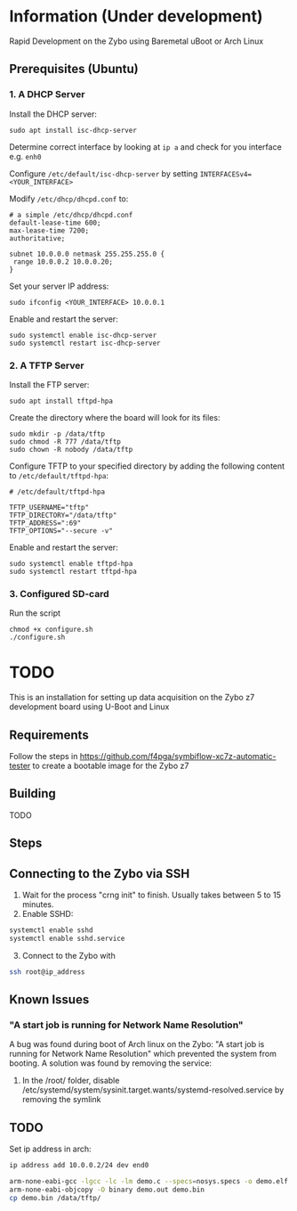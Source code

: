 # Information (Under development)

Rapid Development on the Zybo using Baremetal uBoot or Arch Linux

## Prerequisites (Ubuntu)

### 1. A DHCP Server

Install the DHCP server:

```
sudo apt install isc-dhcp-server
```

Determine correct interface by looking at `ip a` and check for you interface e.g. `enh0`

Configure `/etc/default/isc-dhcp-server` by setting `INTERFACESv4=<YOUR_INTERFACE>`

Modify `/etc/dhcp/dhcpd.conf` to:

```
# a simple /etc/dhcp/dhcpd.conf
default-lease-time 600;
max-lease-time 7200;
authoritative;

subnet 10.0.0.0 netmask 255.255.255.0 {
 range 10.0.0.2 10.0.0.20;
}
```

Set your server IP address:

```
sudo ifconfig <YOUR_INTERFACE> 10.0.0.1
```

Enable and restart the server:

```
sudo systemctl enable isc-dhcp-server
sudo systemctl restart isc-dhcp-server
```




### 2. A TFTP Server

Install the FTP server:

```
sudo apt install tftpd-hpa
```

Create the directory where the board will look for its files:

```
sudo mkdir -p /data/tftp
sudo chmod -R 777 /data/tftp
sudo chown -R nobody /data/tftp
```

Configure TFTP to your specified directory by adding the following content to `/etc/default/tftpd-hpa`:
```
# /etc/default/tftpd-hpa

TFTP_USERNAME="tftp"
TFTP_DIRECTORY="/data/tftp"
TFTP_ADDRESS=":69"
TFTP_OPTIONS="--secure -v"
```

Enable and restart the server:

```
sudo systemctl enable tftpd-hpa
sudo systemctl restart tftpd-hpa
```

### 3. Configured SD-card

Run the script

```
chmod +x configure.sh
./configure.sh
```


# TODO

This is an installation for setting up data acquisition on the Zybo z7 development board using U-Boot and Linux

## Requirements

Follow the steps in https://github.com/f4pga/symbiflow-xc7z-automatic-tester to create a bootable image for the Zybo z7

## Building

TODO

## Steps

## Connecting to the Zybo via SSH
1. Wait for the process "crng init" to finish. Usually takes between 5 to 15 minutes.
2. Enable SSHD:
```bash
systemctl enable sshd
systemctl enable sshd.service
```
3. Connect to the Zybo with 
```bash
ssh root@ip_address
```

## Known Issues

### "A start job is running for Network Name Resolution"
A bug was found during boot of Arch linux on the Zybo: "A start job is running for Network Name Resolution" which prevented the system from booting. A solution was found by removing the service:

1. In the /root/ folder, disable /etc/systemd/system/sysinit.target.wants/systemd-resolved.service by removing the symlink

## TODO

Set ip address in arch:

```bash
ip address add 10.0.0.2/24 dev end0
```

```bash
arm-none-eabi-gcc -lgcc -lc -lm demo.c --specs=nosys.specs -o demo.elf
arm-none-eabi-objcopy -O binary demo.out demo.bin
cp demo.bin /data/tftp/
```
